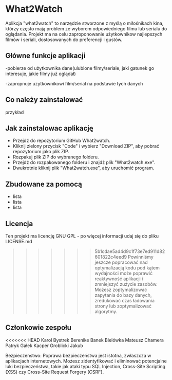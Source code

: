# What2Watch

Aplikcja "what2watch" to narzędzie stworzone z myślą o miłośnikach kina, którzy często mają problem ze wyborem odpowiedniego filmu lub serialu do oglądania. Projekt ma na celu zaproponowanie użytkownikow najlepszych filmów i seriali, dostosowanych do preferencji i gustów.

## Główne funkcje aplikacji
-pobierze od użytkownika dane(ulubione filmy/seriale, jaki gatunek go interesuje, jakie filmy już oglądał)

-zapropnuje uzytkownikowi film/serial na podstawie tych danych

## Co należy zainstalować

przykład

## Jak zainstalowac aplikację

* Przejdź do repozytorium GitHub What2watch.
* Kliknij zielony przycisk "Code" i wybierz "Download ZIP", aby pobrać repozytorium jako plik ZIP.
* Rozpakuj plik ZIP do wybranego folderu.
* Przejdź do rozpakowanego folderu i znajdź plik "What2watch.exe".
* Dwukrotnie kliknij plik "What2watch.exe", aby uruchomić program.

## Zbudowane za pomocą
* lista
* lista
* lista

## Licencja

Ten projekt ma licencję GNU GPL - po więcej informacji udaj się do pliku LICENSE.md

>>>>>>> 5b1cdae5ad4d9c1f73e7ed911d82601822c4eed9
Powinniśmy jeszcze popracować nad optymalizacją kodu pod kątem wydajności może poprawić reaktywność aplikacji i zmniejszyć zużycie zasobów. Możesz zoptymalizować zapytania do bazy danych, zredukować czas ładowania strony lub zoptymalizować algorytmy.

## Członkowie zespołu

<<<<<<< HEAD
Karol Bystrek
Berenike Banek
Bielówka Mateusz
Chamera Patryk
Gałek Kacper
Groblicki Jakub

Bezpieczeństwo: Poprawa bezpieczeństwa jest istotna, zwłaszcza w aplikacjach internetowych. Możesz zidentyfikować i eliminować potencjalne luki bezpieczeństwa, takie jak ataki typu SQL Injection, Cross-Site Scripting (XSS) czy Cross-Site Request Forgery (CSRF).
